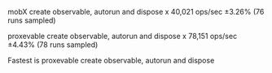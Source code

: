 mobX create observable, autorun and dispose x 40,021 ops/sec ±3.26% (76 runs sampled)

proxevable create observable, autorun and dispose x 78,151 ops/sec ±4.43% (78 runs sampled)

Fastest is proxevable create observable, autorun and dispose


